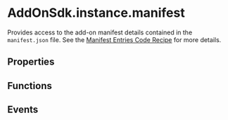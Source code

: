 # AddOnSdk.instance.manifest
Provides access to the add-on manifest details contained in the `manifest.json` file. See the [Manifest Entries Code Recipe](../../develop/) for more details.

## Properties

## Functions

## Events

